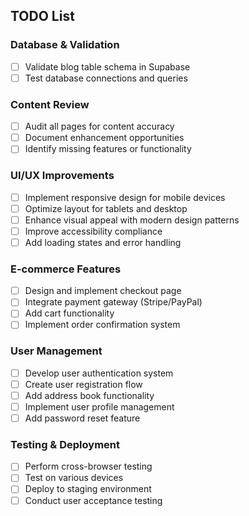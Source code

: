 ## TODO List

### Database & Validation
- [ ] Validate blog table schema in Supabase
- [ ] Test database connections and queries

### Content Review
- [ ] Audit all pages for content accuracy
- [ ] Document enhancement opportunities
- [ ] Identify missing features or functionality

### UI/UX Improvements
- [ ] Implement responsive design for mobile devices
- [ ] Optimize layout for tablets and desktop
- [ ] Enhance visual appeal with modern design patterns
- [ ] Improve accessibility compliance
- [ ] Add loading states and error handling

### E-commerce Features
- [ ] Design and implement checkout page
- [ ] Integrate payment gateway (Stripe/PayPal)
- [ ] Add cart functionality
- [ ] Implement order confirmation system

### User Management
- [ ] Develop user authentication system
- [ ] Create user registration flow
- [ ] Add address book functionality
- [ ] Implement user profile management
- [ ] Add password reset feature

### Testing & Deployment
- [ ] Perform cross-browser testing
- [ ] Test on various devices
- [ ] Deploy to staging environment
- [ ] Conduct user acceptance testing

